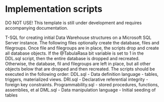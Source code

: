 # Implementation scripts

DO NOT USE! This template is still under development and requires accompanying documentation.

T-SQL for creating initial Data Warehouse structures on a Microsoft SQL Server instance.
The following files optionally create the database, files and filegroups. 
Once file and filegroups are in place, the scripts drop and create all database objects.
If the @TabulaRasa bit variable is set to 1 in the DDL.sql script, then the entire database is dropped and recreated. Otherwise, the database, fil and filegroups are left in place, but all other objects below that are dropped and then recreated.
The scripts should be executed in the following order:
  DDL.sql - Data definition language - tables, triggers, materialized views.
  DRI.sql - Declarative referential integrity - foreign key constraints.
  Programmability.sql - stored procedures, functions, assemblies, et al
  DML.sql - Data manipulation language - Initial seeding of tables
